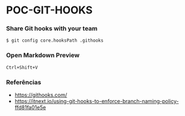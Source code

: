 # POC-GIT-HOOKS

### Share Git hooks with your team
```
$ git config core.hooksPath .githooks
```

### Open Markdown Preview
```
Ctrl+Shift+V
```

### Referências
* https://githooks.com/
* https://itnext.io/using-git-hooks-to-enforce-branch-naming-policy-ffd81fa01e5e